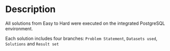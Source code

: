 # Description

All solutions from Easy to Hard were executed on the integrated PostgreSQL environment.

Each solution includes four branches: ```Problem Statement```, ```Datasets used```, ```Solutions``` and ```Result set``` 
